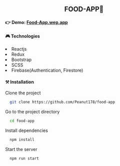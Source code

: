 <h2 align="center">FOOD-APP🍔</h2>

#### 👉 Demo: [Food-App.wep.app](https://food-app-de12b.web.app/)

#### 🎮 Technologies
<li> Reactjs</li>
<li>Redux </li>
<li>Bootstrap </li>
<li>SCSS</li>
<li>Firebase(Authentication, Firestore)</li>


#### ⚒ Installation

Clone the project

```bash
  git clone https://github.com/Peanut178/food-app
```

Go to the project directory

```bash
  cd food-app
```

Install dependencies

```bash
  npm install
```

Start the server

```bash
  npm run start
```

